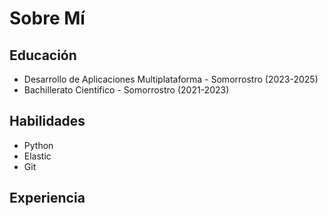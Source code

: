 # Sobre Mí

## Educación 
- Desarrollo de Aplicaciones Multiplataforma - Somorrostro (2023-2025)
- Bachillerato Cientifico - Somorrostro (2021-2023)

## Habilidades
- Python
- Elastic
- Git

## Experiencia
